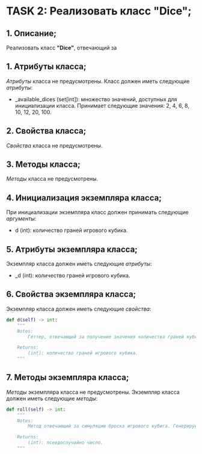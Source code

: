 # TASK 2: Реализовать класс **"Dice"**;
## 1. Описание;
Реализовать класс **"Dice"**, отвечающий за


## 1. Атрибуты класса;
*Атрибуты* класса не предусмотрены.
Класс должен иметь следующие *атрибуты*:
* _available_dices (set[int]): множество значений, доступных для инициализации класса. Принимает следующие значения: 2, 4, 6, 8, 10, 12, 20, 100.


## 2. Свойства класса;
*Свойства* класса не предусмотрены.


## 3. Методы класса;
*Методы* класса не предусмотрены.


## 4. Инициализация экземпляра класса;
При инициализации экземпляра класс должен принимать следующие *аргументы*:
* d (int): количество граней игрового кубика.


## 5. Атрибуты экземпляра класса;
Экземпляр класса должен иметь следующие *атрибуты*:
* _d (int): количество граней игрового кубика.


## 6. Свойства экземпляра класса;
Экземпляр класса должен иметь следующие *свойства*:
```python 3.13
def d(self) -> int:
    """
    Notes:
        Геттер, отвечающий за получение значения количества граней кубика.

    Returns:
        (int): количество граней игрового кубика.
    """
```


## 7. Методы экземпляра класса;
*Методы* экземпляра класса не предусмотрены.
Экземпляр класса должен иметь следующие *методы*:
```python 3.13
def roll(self) -> int:
    """
    Notes:
        Метод отвечающий за симуляцию броска игрового кубига. Генерирует псевдослучайное число в доступном диапазоне, зависящем от количества граней кубика.

    Returns:
        (int): псевдослучайно число.
    """
```
